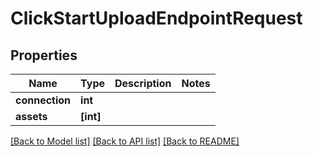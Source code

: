 # ClickStartUploadEndpointRequest


## Properties

Name | Type | Description | Notes
------------ | ------------- | ------------- | -------------
**connection** | **int** |  | 
**assets** | **[int]** |  | 

[[Back to Model list]](../README.md#models) [[Back to API list]](../README.md#api-endpoints) [[Back to README]](../README.md)


